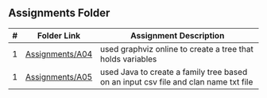 ##  Assignments Folder

|   #   | Folder Link | Assignment Description |
| :---: | ----------- | ---------------------- |
|   1    |  [Assignments/A04](./A04)    | used graphviz online to create a tree that holds variables |
|   1    |  [Assignments/A05](./A05)    | used Java to create a family tree based on an input csv file and clan name txt file |
